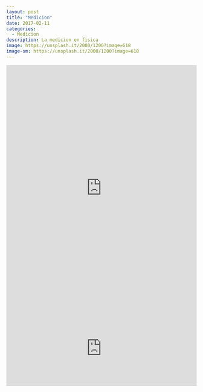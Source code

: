 ```yaml
---
layout: post
title: "Medicion"
date: 2017-02-11
categories:
  - Medicion
description: La medicion en fisica
image: https://unsplash.it/2000/1200?image=618
image-sm: https://unsplash.it/2000/1200?image=618
---
```


<iframe src='https://cdn.knightlab.com/libs/timeline3/latest/embed/index.html?source=1OcTg0slXsDY7-rL16hNq79vlIMf7cY2TcE9TNo0Iavg&font=Default&lang=en&initial_zoom=2&height=650' width='100%' height='650' webkitallowfullscreen mozallowfullscreen allowfullscreen frameborder='0'></iframe>


<iframe scrolling="no" src="https://www.geogebra.org/material/iframe/id/nVKBjDKH/width/1575/height/732/border/888888/sri/true/sdz/true" width="100%" height="200px" style="border:0px;"> </iframe>